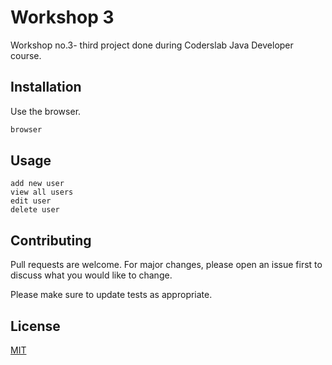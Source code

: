 # Workshop 3

Workshop no.3- third project done during Coderslab Java Developer course. 

## Installation

Use the browser. 

```bash
browser
```

## Usage

```
add new user
view all users
edit user
delete user
```

## Contributing

Pull requests are welcome. For major changes, please open an issue first
to discuss what you would like to change.

Please make sure to update tests as appropriate.

## License

[MIT](https://choosealicense.com/licenses/mit/)
